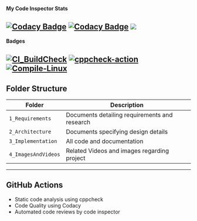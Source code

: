 **My Code Inspector Stats**

[![Codacy Badge](https://api.codacy.com/project/badge/Grade/57df762a939f40d8ad61b330c43560ab)](https://app.codacy.com/gh/SHA160/STEPin_EmbeddedC?utm_source=github.com&utm_medium=referral&utm_content=SHA160/STEPin_EmbeddedC&utm_campaign=Badge_Grade_Settings)
[![Codacy Badge](https://www.code-inspector.com/project/28769/score/svg)](https://www.codacy.com/gh/SHA160/STEPin_EmbeddedC/dashboard?utm_source=github.com&amp;utm_medium=referral&amp;utm_content=SHA160/STEPin_EmbeddedC&amp;utm_campaign=Badge_Grade)
<a>
<img src="https://www.code-inspector.com/project/28769/status/svg">
</a>
----------------------------------------------------------------------------------------------------------------------------------------------------------------------------
**Badges**

[![CI_BuildCheck](https://github.com/SHA160/STEPin_EmbeddedC/actions/workflows/main.yml/badge.svg)](https://github.com/SHA160/STEPin_EmbeddedC/actions/workflows/main.yml)
[![cppcheck-action](https://github.com/SHA160/STEPin_EmbeddedC/actions/workflows/cppcheck.yml/badge.svg)](https://github.com/SHA160/STEPin_EmbeddedC/actions/workflows/cppcheck.yml)
[![Compile-Linux](https://github.com/SHA160/STEPin_EmbeddedC/actions/workflows/Compile.yml/badge.svg)](https://github.com/SHA160/STEPin_EmbeddedC/actions/workflows/Compile.yml)
----------------------------------------------------------------------------------------------------------------------------------------------------------------------------
## Folder Structure
Folder             | Description
-------------------| -----------------------------------------
`1_Requirements`   | Documents detailing requirements and research
`2_Architecture`         | Documents specifying design details
`3_Implementation` | All code and documentation
`4_ImagesAndVideos`| Related Videos and images regarding project
----------------------------------------------------------------------------------------------------------------------------------------------------------------------------
## GitHub Actions
* Static code analysis using cppcheck
* Code Quality using Codacy
* Automated code reviews by code inspector
